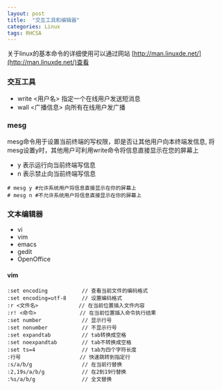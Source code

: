 ```yaml
---
layout: post
title:  "交互工具和编辑器"
categories: Linux
tags: RHCSA 
---
```


关于linux的基本命令的详细使用可以通过网站 [http://man.linuxde.net/](http://man.linuxde.net/)查看

### 交互工具  

*    write <用户名>     指定一个在线用户发送短消息
*    wall <广播信息>    向所有在线用户发广播

### mesg  
mesg命令用于设置当前终端的写权限，即是否让其他用户向本终端发信息, 将mesg设置y时，其他用户可利用write命令将信息直接显示在您的屏幕上  

*    y 表示运行向当前终端写信息
*    n 表示禁止向当前终端写信息

```
# mesg y #允许系统用户将信息直接显示在你的屏幕上
# mesg n #不允许系统用户将信息直接显示在你的屏幕上
```

### 文本编辑器  

*    vi
*    vim
*    emacs
*    gedit
*    OpenOffice

#### vim

```
:set encoding           // 查看当前文件的编码格式
:set encoding=utf-8     // 设置编码格式
:r <文件名>             // 在当前位置插入文件内容
:r! <命令>              // 在当前位置插入命令执行结果
:set number             // 显示行号
:set nonumber           // 不显示行号
:set expandtab          // tab转换成空格
:set noexpandtab        // tab不转换成空格
:set ts=4               // tab为四个字符长度
:行号                   // 快速跳转到指定行
:s/a/b/g                // 在当前行替换
:2,19s/a/b/g            // 在2到19行替换
:%s/a/b/g               // 全文替换
```

